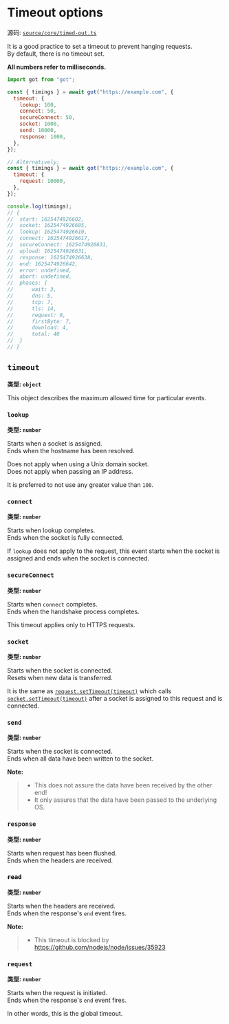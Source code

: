 # Timeout options

源码: [`source/core/timed-out.ts`](../source/core/timed-out.ts)

It is a good practice to set a timeout to prevent hanging requests.  
By default, there is no timeout set.

**All numbers refer to milliseconds.**

```js
import got from "got";

const { timings } = await got("https://example.com", {
  timeout: {
    lookup: 100,
    connect: 50,
    secureConnect: 50,
    socket: 1000,
    send: 10000,
    response: 1000,
  },
});

// Alternatively:
const { timings } = await got("https://example.com", {
  timeout: {
    request: 10000,
  },
});

console.log(timings);
// {
// 	start: 1625474926602,
// 	socket: 1625474926605,
// 	lookup: 1625474926610,
// 	connect: 1625474926617,
// 	secureConnect: 1625474926631,
// 	upload: 1625474926631,
// 	response: 1625474926638,
// 	end: 1625474926642,
// 	error: undefined,
// 	abort: undefined,
// 	phases: {
// 		wait: 3,
// 		dns: 5,
// 		tcp: 7,
// 		tls: 14,
// 		request: 0,
// 		firstByte: 7,
// 		download: 4,
// 		total: 40
// 	}
// }
```

## `timeout`

**类型: `object`**

This object describes the maximum allowed time for particular events.

### `lookup`

**类型: `number`**

Starts when a socket is assigned.  
Ends when the hostname has been resolved.

Does not apply when using a Unix domain socket.  
Does not apply when passing an IP address.

It is preferred to not use any greater value than `100`.

### `connect`

**类型: `number`**

Starts when lookup completes.  
Ends when the socket is fully connected.

If `lookup` does not apply to the request, this event starts when the socket is assigned and ends when the socket is connected.

### `secureConnect`

**类型: `number`**

Starts when `connect` completes.  
Ends when the handshake process completes.

This timeout applies only to HTTPS requests.

### `socket`

**类型: `number`**

Starts when the socket is connected.  
Resets when new data is transferred.

It is the same as [`request.setTimeout(timeout)`](https://nodejs.org/api/http.html#http_request_settimeout_timeout_callback) which calls [`socket.setTimeout(timeout)`](https://nodejs.org/api/net.html#socketsettimeouttimeout-callback) after a socket is assigned to this request and is connected.

### `send`

**类型: `number`**

Starts when the socket is connected.  
Ends when all data have been written to the socket.

**Note:**

> - This does not assure the data have been received by the other end!
> - It only assures that the data have been passed to the underlying OS.

### `response`

**类型: `number`**

Starts when request has been flushed.  
Ends when the headers are received.

### ~~`read`~~

**类型: `number`**

Starts when the headers are received.  
Ends when the response's `end` event fires.

**Note:**

> - This timeout is blocked by https://github.com/nodejs/node/issues/35923

### `request`

**类型: `number`**

Starts when the request is initiated.  
Ends when the response's `end` event fires.

In other words, this is the global timeout.
